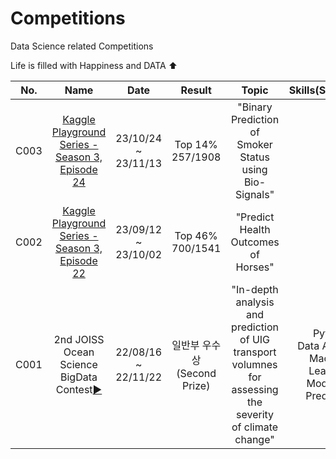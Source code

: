 # Competitions
Data Science related Competitions

Life is filled with Happiness and DATA ⬆️

| No. | Name | Date | Result | Topic | Skills(Summary) | Link |
| :--------: | :-----------: | :-----------: | :-----------: | :-----------: | :-----------: | :-----------: |
| C003 | [Kaggle Playground Series - Season 3, Episode 24](https://www.kaggle.com/competitions/playground-series-s3e24) | 23/10/24 ~ 23/11/13 | Top 14%<br>257/1908 | "Binary Prediction of Smoker Status using Bio-Signals"| | |
| C002 | [Kaggle Playground Series - Season 3, Episode 22](https://www.kaggle.com/competitions/playground-series-s3e22) | 23/09/12 ~ 23/10/02 | Top 46%<br>700/1541 | "Predict Health Outcomes of Horses" | | |
| C001 | 2nd JOISS Ocean Science BigData Contest[▶️]() | 22/08/16 ~ 22/11/22 | 일반부 우수상<br>(Second Prize) | "In-depth analysis and prediction of UIG transport volumnes for assessing the severity of climate change" | Python <br> Data Analysis <br> Machine Learning Modelling Prediction | Link[▶️](https://github.com/SehyunPark/Competitions/tree/main/C001) |
